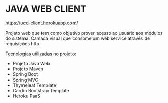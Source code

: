 # JAVA WEB CLIENT

https://ucd-client.herokuapp.com/

Projeto web que tem como objetivo prover acesso ao usuário aos módulos do sistema. Camada visual que consome um web service através de requisições http.

Tecnologias utilizadas no projeto:

- Projeto Java Web
- Projeto Maven
- Spring Boot
- Spring MVC
- Thymeleaf Template
- Cardio Bootstrap Template
- Heroku PaaS
